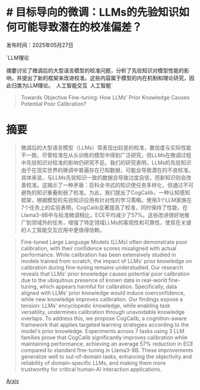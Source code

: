 # # 目标导向的微调：LLMs的先验知识如何可能导致潜在的校准偏差？

发布时间：2025年05月27日

`LLM理论

摘要讨论了微调后的大型语言模型的校准问题，分析了先验知识对模型性能的影响，并提出了新的框架来改进校准。这些内容属于模型的内在机制和理论研究，因此归类为LLM理论。` `人工智能交互` `人工智能`

> Towards Objective Fine-tuning: How LLMs' Prior Knowledge Causes Potential Poor Calibration?

# 摘要

> 微调后的大型语言模型（LLMs）常表现出较差的校准，置信度与实际性能不一致。尽管校准在从头训练的模型中得到广泛研究，但LLMs在微调过程中先验知识对校准的影响仍研究不足。我们的研究表明，LLMs的先验知识由于在现实世界的微调中普遍存在已知数据，可能会导致潜在的不良校准。具体来说，与LLMs先验知识一致的数据会导致过度自信，而新知识则会改善校准。这揭示了一种矛盾：百科全书式的知识使任务多样化，但通过不可避免的知识重叠削弱了校准。为此，我们提出了CogCalib，一种认知感知框架，根据模型的先验知识应用有针对性的学习策略。使用3个LLM家族在7个任务上的实验表明，CogCalib显著提高了校准，同时保持了性能，在Llama3-8B中与标准微调相比，ECE平均减少了57%。这些改进很好地推广到领域外的任务，增强了特定领域LLMs的客观性和可靠性，使其在关键的人工智能交互应用中更值得信赖。


> Fine-tuned Large Language Models (LLMs) often demonstrate poor calibration, with their confidence scores misaligned with actual performance. While calibration has been extensively studied in models trained from scratch, the impact of LLMs' prior knowledge on calibration during fine-tuning remains understudied. Our research reveals that LLMs' prior knowledge causes potential poor calibration due to the ubiquitous presence of known data in real-world fine-tuning, which appears harmful for calibration. Specifically, data aligned with LLMs' prior knowledge would induce overconfidence, while new knowledge improves calibration. Our findings expose a tension: LLMs' encyclopedic knowledge, while enabling task versatility, undermines calibration through unavoidable knowledge overlaps. To address this, we propose CogCalib, a cognition-aware framework that applies targeted learning strategies according to the model's prior knowledge. Experiments across 7 tasks using 3 LLM families prove that CogCalib significantly improves calibration while maintaining performance, achieving an average 57\% reduction in ECE compared to standard fine-tuning in Llama3-8B. These improvements generalize well to out-of-domain tasks, enhancing the objectivity and reliability of domain-specific LLMs, and making them more trustworthy for critical human-AI interaction applications.

[Arxiv](https://arxiv.org/abs/2505.20903)